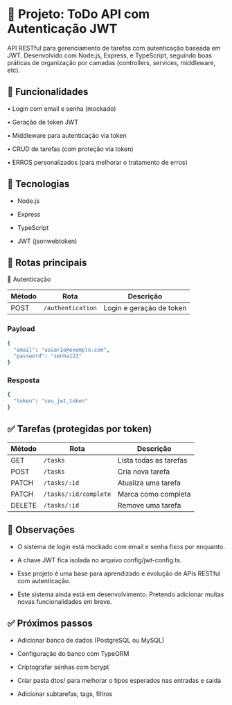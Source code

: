 # 📝 Projeto: ToDo API com Autenticação JWT
API RESTful para gerenciamento de tarefas com autenticação baseada em JWT. Desenvolvido com Node.js, Express, e TypeScript, seguindo boas práticas de organização por camadas (controllers, services, middleware, etc).


## 🔐 Funcionalidades

 • Login com email e senha (mockado)

 • Geração de token JWT

 • Middleware para autenticação via token

 • CRUD de tarefas (com proteção via token)
 
 • ERROS personalizados (para melhorar o tratamento de erros)



## 🚀 Tecnologias

 - Node.js

 - Express

 - TypeScript

 - JWT (jsonwebtoken)

## 📡 Rotas principais
🔑 Autenticação


| Método | Rota               | Descrição                        |
|--------|--------------------|----------------------------------|
| POST   | `/authentication`  | Login e geração de token         |



### Payload
```bash
{
  "email": "usuario@exemplo.com",
  "password": "senha123"
}
```
### Resposta

```bash
{
  "token": "seu_jwt_token"
}

```
## ✅ Tarefas (protegidas por token)

| Método | Rota           | Descrição                     |
|--------|----------------|-------------------------------|
| GET    | `/tasks`       | Lista todas as tarefas        |
| POST   | `/tasks`       | Cria nova tarefa              |
| PATCH  | `/tasks/:id`   | Atualiza uma tarefa           |
| PATCH  | `/tasks/:id/complete` | Marca como completa |
| DELETE | `/tasks/:id`   | Remove uma tarefa             |


## 📌 Observações
- O sistema de login está mockado com email e senha fixos por enquanto.

- A chave JWT fica isolada no arquivo config/jwt-config.ts.

- Esse projeto é uma base para aprendizado e evolução de APIs RESTful com autenticação.

- Este sistema ainda está em desenvolvimento. Pretendo adicionar muitas novas funcionalidades em breve.



## ✅ Próximos passos
- Adicionar banco de dados (PostgreSQL ou MySQL)

- Configuração do banco com TypeORM 

- Criptografar senhas com bcrypt

- Criar pasta dtos/ para melhorar o tipos esperados nas entradas e saida

- Adicionar subtarefas, tags, filtros
